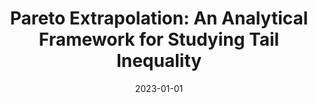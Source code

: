 ---
title: "Pareto Extrapolation: An Analytical Framework for Studying Tail Inequality"
collection: publications
link: https://doi.org/10.3982/QE1817
venue: "Quantitative Economics"
date: 2023-01-01
coauthor: "Émilien Gouin-Bonenfant"
wpurl: https://ssrn.com/abstract=3260899
slides: https://alexisakira.github.io/files/slides/slides_PE.pdf
code: https://github.com/alexisakira/Pareto-extrapolation
excerpt: "👍(Power law, Numerical method, Macro) Analytical framework designed to solve and analyze heterogeneous-agent models that endogenously generate fat-tailed wealth distributions."
---